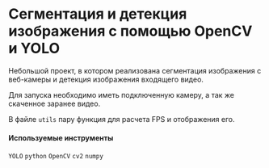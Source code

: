 # Сегментация и детекция изображения с помощью OpenCV и YOLO

Небольшой проект, в котором реализована сегментация изображения с веб-камеры и детекция изображения входящего видео.

Для запуска необходимо иметь подключенную камеру, а так же скаченное заранее видео.

В файле `utils` пару функция для расчета FPS и отображения его.


#### Используемые инструменты

`YOLO` `python` `OpenCV` `cv2` `numpy`

####
